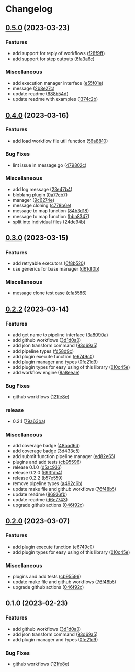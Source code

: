 # Changelog

## [0.5.0](https://github.com/rudderlabs/rudder-plugins-manager/compare/v0.4.0...v0.5.0) (2023-03-23)


### Features

* add support for reply of workflows ([f28f9ff](https://github.com/rudderlabs/rudder-plugins-manager/commit/f28f9ffb7bd4372b753f5ce55ac3cf7199dd3021))
* add support for step outputs ([6fa3a6c](https://github.com/rudderlabs/rudder-plugins-manager/commit/6fa3a6cfb4cd2295225abbefe1f3e171f2f56bcc))


### Miscellaneous

* add execution manager interface ([e55f01e](https://github.com/rudderlabs/rudder-plugins-manager/commit/e55f01efad9e8899593ec28ebbbcb66a64cec0d8))
* message ([2b8e27c](https://github.com/rudderlabs/rudder-plugins-manager/commit/2b8e27cdd32cc594d7c339437343a60ee946766c))
* update readme ([688b54d](https://github.com/rudderlabs/rudder-plugins-manager/commit/688b54d11032d3dbf929544edb8b6ccce364666f))
* update readme with examples ([1374c2b](https://github.com/rudderlabs/rudder-plugins-manager/commit/1374c2b3697ea0e320c632b43905d55537e618f7))

## [0.4.0](https://github.com/rudderlabs/rudder-plugins-manager/compare/v0.3.0...v0.4.0) (2023-03-16)


### Features

* add load workflow file util function ([56a8810](https://github.com/rudderlabs/rudder-plugins-manager/commit/56a8810378156842deb9298ba9e4985b8a2b4cec))


### Bug Fixes

* lint issue in message.go ([479802c](https://github.com/rudderlabs/rudder-plugins-manager/commit/479802c9c1acbb7a54644b23163cf1c9e5db76ee))


### Miscellaneous

* add log message ([23e47b4](https://github.com/rudderlabs/rudder-plugins-manager/commit/23e47b49965cd81e9f6a466ba4cb837aac31e3bb))
* bloblang plugin ([0a77cb7](https://github.com/rudderlabs/rudder-plugins-manager/commit/0a77cb730f4b3f32c0eaaeb32af502f3d013b9e8))
* manager ([9c6274e](https://github.com/rudderlabs/rudder-plugins-manager/commit/9c6274ef63b9bd638503d079defa0951e5d6f47d))
* message cloning ([c778b6e](https://github.com/rudderlabs/rudder-plugins-manager/commit/c778b6e9414fa740f07ffc3242762e1d6dde901f))
* message to map function ([84b3d18](https://github.com/rudderlabs/rudder-plugins-manager/commit/84b3d1876528cb0b5176a13cdc5dfaca08aa94d6))
* message to map function ([bba8347](https://github.com/rudderlabs/rudder-plugins-manager/commit/bba834792fa12246e37ed24c42f561c5046ce429))
* split into individual files ([24de94b](https://github.com/rudderlabs/rudder-plugins-manager/commit/24de94b7317ba0b36cb96fd6961843fb2aa78273))

## [0.3.0](https://github.com/rudderlabs/rudder-plugins-manager/compare/v0.2.2...v0.3.0) (2023-03-15)


### Features

* add retryable executors ([6f8b520](https://github.com/rudderlabs/rudder-plugins-manager/commit/6f8b520ae13183cd9ad2ddd056c1b2a199f3fabb))
* use generics for base manager ([d61df0b](https://github.com/rudderlabs/rudder-plugins-manager/commit/d61df0b10607f2cd35c3ff153b4b6230d30f5e33))


### Miscellaneous

* message clone test case ([cfa5586](https://github.com/rudderlabs/rudder-plugins-manager/commit/cfa558641738e2ec5da3f56c754e78c2dee502ba))

## [0.2.2](https://github.com/rudderlabs/rudder-plugins-manager/compare/v0.2.0...v0.2.2) (2023-03-14)


### Features

* add get name to pipeline interface ([3a8090a](https://github.com/rudderlabs/rudder-plugins-manager/commit/3a8090a33dc6ac6e49d26f7aa809e0ce1941c578))
* add github workflows ([3d1d0a0](https://github.com/rudderlabs/rudder-plugins-manager/commit/3d1d0a0d0ef44e801b017148200b38c667356b32))
* add json transform command ([93d69a5](https://github.com/rudderlabs/rudder-plugins-manager/commit/93d69a5ed1a216e578d4d2d630f0f5cefe6730a7))
* add pipeline types ([fd58d9c](https://github.com/rudderlabs/rudder-plugins-manager/commit/fd58d9c6bbbb2846cbbfc658e7497e8bdbd7b6c5))
* add plugin execute function ([e6749c0](https://github.com/rudderlabs/rudder-plugins-manager/commit/e6749c0d8292ec41992f22cfebbc57a8f5b5b825))
* add plugin manager and types ([0fe21d9](https://github.com/rudderlabs/rudder-plugins-manager/commit/0fe21d99579603a188ae75702de00637eb79aee5))
* add plugin types for easy using of this library ([010c45e](https://github.com/rudderlabs/rudder-plugins-manager/commit/010c45ec9e90f3c6f6096248c15381f72578069b))
* add workflow engine ([8a8eeae](https://github.com/rudderlabs/rudder-plugins-manager/commit/8a8eeae851fbbc515eaf7f8fa064c3bafff7a1ae))


### Bug Fixes

* github workflows ([121fe8e](https://github.com/rudderlabs/rudder-plugins-manager/commit/121fe8e9bccb5b465f33f3fda4d37f46f7cfcc4d))


### release

* 0.2.1 ([79a63ba](https://github.com/rudderlabs/rudder-plugins-manager/commit/79a63badae268e61ae7256fcdcd7c77f30f9fe64))


### Miscellaneous

* add coverage badge ([48bad6d](https://github.com/rudderlabs/rudder-plugins-manager/commit/48bad6d89ce0db9894af3b4c4913c87f28f96390))
* add coverage badge ([3d433c5](https://github.com/rudderlabs/rudder-plugins-manager/commit/3d433c58e3803d29d59513d2b40e10c4a9d2ff94))
* add submit function pipeline manager ([ed82e65](https://github.com/rudderlabs/rudder-plugins-manager/commit/ed82e65c1bcc24cc111ef234c873ce5224e2233d))
* plugins and add tests ([cb95596](https://github.com/rudderlabs/rudder-plugins-manager/commit/cb95596d92970d6a153845754c60eab71cc8d767))
* release 0.1.0 ([d5ac936](https://github.com/rudderlabs/rudder-plugins-manager/commit/d5ac9365e308857ca3421ee7758b1bdd3eb03b25))
* release 0.2.0 ([693fdb4](https://github.com/rudderlabs/rudder-plugins-manager/commit/693fdb41168a2b241fa2fbbbb178c67dda331fc7))
* release 0.2.2 ([b57e559](https://github.com/rudderlabs/rudder-plugins-manager/commit/b57e559ec8947f80bfd5a8abc798243f31bebe75))
* remove pipeline types ([a492c6b](https://github.com/rudderlabs/rudder-plugins-manager/commit/a492c6b0246f2c81992a025a38c6e709a36d3735))
* update make file and github workflows ([76f48b5](https://github.com/rudderlabs/rudder-plugins-manager/commit/76f48b545daf74052e9da6e5dc0460f56463b81e))
* update readme ([86936fb](https://github.com/rudderlabs/rudder-plugins-manager/commit/86936fb01efc48f521e7aedb076f71873f589503))
* update readme ([d6e7743](https://github.com/rudderlabs/rudder-plugins-manager/commit/d6e7743a3e50e683e2fa31e5d7b0cac427f2329d))
* upgrade github actions ([046f92c](https://github.com/rudderlabs/rudder-plugins-manager/commit/046f92cfc52f15e29dbd9c1d141efc460b43500a))

## [0.2.0](https://github.com/rudderlabs/rudder-plugins-manager/compare/v0.1.0...v0.2.0) (2023-03-07)


### Features

* add plugin execute function ([e6749c0](https://github.com/rudderlabs/rudder-plugins-manager/commit/e6749c0d8292ec41992f22cfebbc57a8f5b5b825))
* add plugin types for easy using of this library ([010c45e](https://github.com/rudderlabs/rudder-plugins-manager/commit/010c45ec9e90f3c6f6096248c15381f72578069b))


### Miscellaneous

* plugins and add tests ([cb95596](https://github.com/rudderlabs/rudder-plugins-manager/commit/cb95596d92970d6a153845754c60eab71cc8d767))
* update make file and github workflows ([76f48b5](https://github.com/rudderlabs/rudder-plugins-manager/commit/76f48b545daf74052e9da6e5dc0460f56463b81e))
* upgrade github actions ([046f92c](https://github.com/rudderlabs/rudder-plugins-manager/commit/046f92cfc52f15e29dbd9c1d141efc460b43500a))

## 0.1.0 (2023-02-23)

### Features

* add github workflows ([3d1d0a0](https://github.com/rudderlabs/rudder-plugins-manager/commit/3d1d0a0d0ef44e801b017148200b38c667356b32))
* add json transform command ([93d69a5](https://github.com/rudderlabs/rudder-plugins-manager/commit/93d69a5ed1a216e578d4d2d630f0f5cefe6730a7))
* add plugin manager and types ([0fe21d9](https://github.com/rudderlabs/rudder-plugins-manager/commit/0fe21d99579603a188ae75702de00637eb79aee5))


### Bug Fixes

* github workflows ([121fe8e](https://github.com/rudderlabs/rudder-plugins-manager/commit/121fe8e9bccb5b465f33f3fda4d37f46f7cfcc4d))
